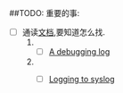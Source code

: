 
##TODO:
重要的事:
- [ ] 通读[文档](http://nginx.org/en/docs/),要知道怎么找.
  1. - [ ] [A debugging log](http://nginx.org/en/docs/debugging_log.html)
  2. - [ ] [Logging to syslog](http://nginx.org/en/docs/syslog.html)


